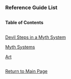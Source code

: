 ### Reference Guide List

##

#### Table of Contents

##

[Devil Steps in a Myth System](https://github.com/mycroftwilde/devil-steps-in-a-myth-system/tree/master/ref_guide/concept)

[Myth Systems](https://github.com/mycroftwilde/devil-steps-in-a-myth-system/tree/master/ref_guide/mythsystems)

[Art](https://github.com/mycroftwilde/devil-steps-in-a-myth-system/tree/master/ref_guide/art)

##

[Return to Main Page](https://github.com/mycroftwilde/devil-steps-in-a-myth-system/tree/master)
